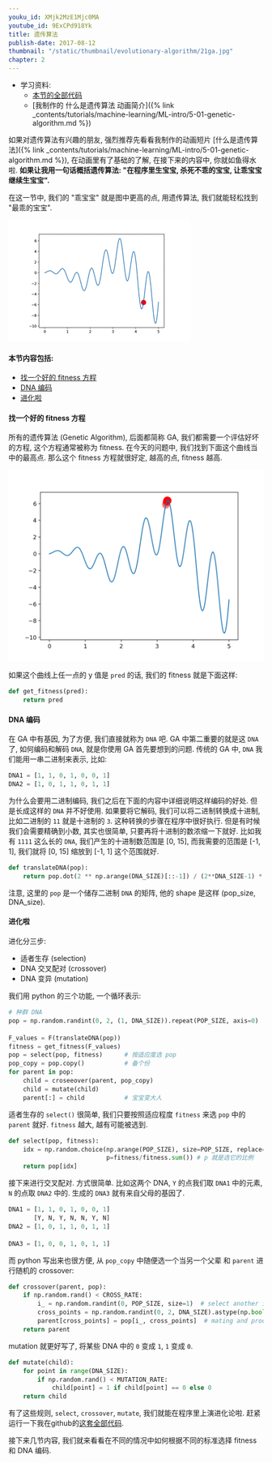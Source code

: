 ```yaml
---
youku_id: XMjk2MzE1Mjc0MA
youtube_id: 9ExCPd918Yk
title: 遗传算法
publish-date: 2017-08-12
thumbnail: "/static/thumbnail/evolutionary-algorithm/21ga.jpg"
chapter: 2
---
```



* 学习资料:
  * [本节的全部代码](https://github.com/MorvanZhou/Evolutionary-Algorithm/blob/master/tutorial-contents/Genetic%20Algorithm/Genetic%20Algorithm%20Basic.py)
  * [我制作的 什么是遗传算法 动画简介]({% link _contents/tutorials/machine-learning/ML-intro/5-01-genetic-algorithm.md %})

如果对遗传算法有兴趣的朋友, 强烈推荐先看看我制作的动画短片 [什么是遗传算法]({% link _contents/tutorials/machine-learning/ML-intro/5-01-genetic-algorithm.md %}), 在动画里有了基础的了解,
在接下来的内容中, 你就如鱼得水啦. **如果让我用一句话概括遗传算法: "在程序里生宝宝, 杀死不乖的宝宝, 让乖宝宝继续生宝宝".**

在这一节中, 我们的 "乖宝宝" 就是图中更高的点, 用遗传算法, 我们就能轻松找到 "最乖的宝宝".

<img class="course-image" src="/static/results/evolutionary-algorithm/2-1-0.gif">


#### 本节内容包括:

* [找一个好的 fitness 方程](#fitness)
* [DNA 编码](#DNA)
* [进化啦](#eval)


<h4 class="tut-h4-pad" id="fitness">找一个好的 fitness 方程</h4>

所有的遗传算法 (Genetic Algorithm), 后面都简称 GA, 我们都需要一个评估好坏的方程,
这个方程通常被称为 fitness. 在今天的问题中, 我们找到下面这个曲线当中的最高点.
那么这个 fitness 方程就很好定, 越高的点, fitness 越高.

<img class="course-image" src="/static/results/evolutionary-algorithm/2-1-1.png">

如果这个曲线上任一点的 y 值是 `pred` 的话, 我们的 fitness 就是下面这样:

```python
def get_fitness(pred):
    return pred
```

<h4 class="tut-h4-pad" id="DNA">DNA 编码</h4>

在 GA 中有基因, 为了方便, 我们直接就称为 `DNA` 吧. GA 中第二重要的就是这 `DNA` 了, 如何编码和解码 `DNA`,
就是你使用 GA 首先要想到的问题. 传统的 GA 中, `DNA` 我们能用一串二进制来表示, 比如:

```python
DNA1 = [1, 1, 0, 1, 0, 0, 1]
DNA2 = [1, 0, 1, 1, 0, 1, 1]
```

为什么会要用二进制编码, 我们之后在下面的内容中详细说明这样编码的好处. 但是长成这样的 `DNA` 并不好使用.
如果要将它解码, 我们可以将二进制转换成十进制, 比如二进制的 `11` 就是十进制的 `3`. 这种转换的步骤在程序中很好执行.
但是有时候我们会需要精确到小数, 其实也很简单, 只要再将十进制的数浓缩一下就好. 比如我有 `1111` 这么长的 `DNA`, 我们产生的十进制数范围是 [0, 15],
而我需要的范围是 [-1, 1], 我们就将 [0, 15] 缩放到 [-1, 1] 这个范围就好.

```python
def translateDNA(pop):
    return pop.dot(2 ** np.arange(DNA_SIZE)[::-1]) / (2**DNA_SIZE-1) * X_BOUND[1]
```

注意, 这里的 `pop` 是一个储存二进制 `DNA` 的矩阵, 他的 shape 是这样 (pop_size, DNA_size).

<h4 class="tut-h4-pad" id="eval">进化啦</h4>

进化分三步:

* 适者生存 (selection)
* DNA 交叉配对 (crossover)
* DNA 变异 (mutation)

我们用 python 的三个功能, 一个循环表示:

```python
# 种群 DNA
pop = np.random.randint(0, 2, (1, DNA_SIZE)).repeat(POP_SIZE, axis=0)

F_values = F(translateDNA(pop))
fitness = get_fitness(F_values)
pop = select(pop, fitness)      # 按适应度选 pop
pop_copy = pop.copy()           # 备个份
for parent in pop:
    child = croseeover(parent, pop_copy)
    child = mutate(child)
    parent[:] = child           # 宝宝变大人
```

适者生存的 `select()` 很简单, 我们只要按照适应程度 `fitness` 来选 `pop` 中的 `parent` 就好.
`fitness` 越大, 越有可能被选到.

```python
def select(pop, fitness):
    idx = np.random.choice(np.arange(POP_SIZE), size=POP_SIZE, replace=True,
                           p=fitness/fitness.sum()) # p 就是选它的比例
    return pop[idx]
```

接下来进行交叉配对. 方式很简单. 比如这两个 DNA, `Y` 的点我们取 `DNA1` 中的元素, `N` 的点取 `DNA2` 中的.
生成的 `DNA3` 就有来自父母的基因了.

```python
DNA1 = [1, 1, 0, 1, 0, 0, 1]
       [Y, N, Y, N, N, Y, N]
DNA2 = [1, 0, 1, 1, 0, 1, 1]

DNA3 = [1, 0, 0, 1, 0, 1, 1]
```

而 python 写出来也很方便, 从 `pop_copy` 中随便选一个当另一个父辈 和 `parent` 进行随机的 crossover:

```python
def crossover(parent, pop):
    if np.random.rand() < CROSS_RATE:
        i_ = np.random.randint(0, POP_SIZE, size=1)  # select another individual from pop
        cross_points = np.random.randint(0, 2, DNA_SIZE).astype(np.bool)  # choose a crossover points
        parent[cross_points] = pop[i_, cross_points]  # mating and produce one child
    return parent
```

mutation 就更好写了, 将某些 DNA 中的 `0` 变成 `1`, `1` 变成 `0`.

```python
def mutate(child):
    for point in range(DNA_SIZE):
        if np.random.rand() < MUTATION_RATE:
            child[point] = 1 if child[point] == 0 else 0
    return child
```

有了这些规则, `select`, `crossover`, `mutate`, 我们就能在程序里上演进化论啦.
赶紧运行一下我在github的[这套全部代码](https://github.com/MorvanZhou/Evolutionary-Algorithm/blob/master/tutorial-contents/Genetic%20Algorithm/Genetic%20Algorithm%20Basic.py).

接下来几节内容, 我们就来看看在不同的情况中如何根据不同的标准选择 fitness 和 DNA 编码.